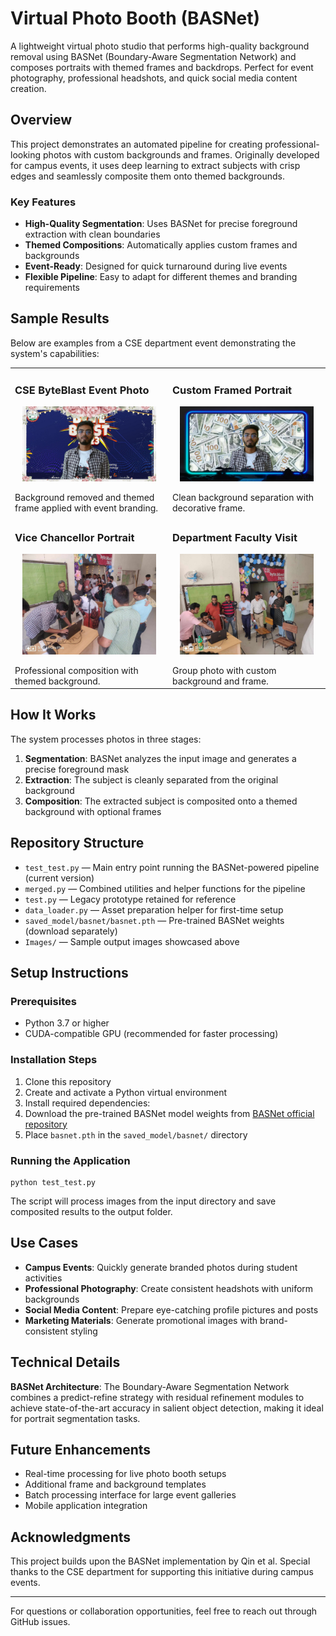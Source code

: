 # Virtual Photo Booth (BASNet)

A lightweight virtual photo studio that performs high-quality background removal using BASNet (Boundary-Aware Segmentation Network) and composes portraits with themed frames and backdrops. Perfect for event photography, professional headshots, and quick social media content creation.

## Overview

This project demonstrates an automated pipeline for creating professional-looking photos with custom backgrounds and frames. Originally developed for campus events, it uses deep learning to extract subjects with crisp edges and seamlessly composite them onto themed backgrounds.

### Key Features

- **High-Quality Segmentation**: Uses BASNet for precise foreground extraction with clean boundaries
- **Themed Compositions**: Automatically applies custom frames and backgrounds
- **Event-Ready**: Designed for quick turnaround during live events
- **Flexible Pipeline**: Easy to adapt for different themes and branding requirements

## Sample Results

Below are examples from a CSE department event demonstrating the system's capabilities:

<table>
<tr>
<td width="50%">

### CSE ByteBlast Event Photo
<p align="center">
  <img src="Images/i1.jpg" width="90%" alt="CSE ByteBlast themed photo"/>
</p>
Background removed and themed frame applied with event branding.

</td>
<td width="50%">

### Custom Framed Portrait
<p align="center">
  <img src="Images/i2.jpg" width="90%" alt="Custom framed portrait"/>
</p>
Clean background separation with decorative frame.

</td>
</tr>

<tr>
<td width="50%">

### Vice Chancellor Portrait
<p align="center">
  <img src="Images/i3.jpg" width="90%" alt="Vice Chancellor portrait"/>
</p>
Professional composition with themed background.

</td>
<td width="50%">

### Department Faculty Visit
<p align="center">
  <img src="Images/i4.jpg" width="90%" alt="Department faculty group photo"/>
</p>
Group photo with custom background and frame.

</td>
</tr>
</table>

## How It Works

The system processes photos in three stages:

1. **Segmentation**: BASNet analyzes the input image and generates a precise foreground mask
2. **Extraction**: The subject is cleanly separated from the original background
3. **Composition**: The extracted subject is composited onto a themed background with optional frames

## Repository Structure

- `test_test.py` — Main entry point running the BASNet-powered pipeline (current version)
- `merged.py` — Combined utilities and helper functions for the pipeline
- `test.py` — Legacy prototype retained for reference
- `data_loader.py` — Asset preparation helper for first-time setup
- `saved_model/basnet/basnet.pth` — Pre-trained BASNet weights (download separately)
- `Images/` — Sample output images showcased above

## Setup Instructions

### Prerequisites

- Python 3.7 or higher
- CUDA-compatible GPU (recommended for faster processing)

### Installation Steps

1. Clone this repository
2. Create and activate a Python virtual environment
3. Install required dependencies:
4. Download the pre-trained BASNet model weights from [BASNet official repository](https://github.com/xuebinqin/BASNet)
5. Place `basnet.pth` in the `saved_model/basnet/` directory

### Running the Application


	python test_test.py


The script will process images from the input directory and save composited results to the output folder.

## Use Cases

- **Campus Events**: Quickly generate branded photos during student activities
- **Professional Photography**: Create consistent headshots with uniform backgrounds
- **Social Media Content**: Prepare eye-catching profile pictures and posts
- **Marketing Materials**: Generate promotional images with brand-consistent styling

## Technical Details

**BASNet Architecture**: The Boundary-Aware Segmentation Network combines a predict-refine strategy with residual refinement modules to achieve state-of-the-art accuracy in salient object detection, making it ideal for portrait segmentation tasks.

## Future Enhancements

- Real-time processing for live photo booth setups
- Additional frame and background templates
- Batch processing interface for large event galleries
- Mobile application integration

## Acknowledgments

This project builds upon the BASNet implementation by Qin et al. Special thanks to the CSE department for supporting this initiative during campus events.

---

For questions or collaboration opportunities, feel free to reach out through GitHub issues.



